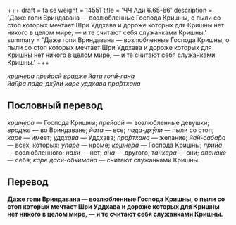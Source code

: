 +++
draft = false
weight = 14551
title = 'ЧЧ Ади 6.65-66'
description = 'Даже гопи Вриндавана — возлюбленные Господа Кришны, о пыли со стоп которых мечтает Шри Уддхава и дороже которых для Кришны нет никого в целом мире, — и те считают себя служанками Кришны.'
summary = 'Даже гопи Вриндавана — возлюбленные Господа Кришны, о пыли со стоп которых мечтает Шри Уддхава и дороже которых для Кришны нет никого в целом мире, — и те считают себя служанками Кришны.'
+++

_кр̣шн̣ера прейасӣ врадже йата гопӣ-ган̣а  
йа̄н̇ра пада-дхӯли каре уддхава пра̄ртхана_

## Пословный перевод

_кр̣шн̣ера_ — Господа Кришны; _прейасӣ_ — возлюбленные девушки; _врадже_ — во Вриндаване; _йата_ — все; _пада_\-_дхӯли_ — пыли со стоп; _каре_ — имеет; _уддхава_ — Уддхава; _пра̄ртхана_ — желание; _йа̄н̇_\-_саба̄ра_ — всех, которых; _упаре_ — кроме; _кр̣шн̣ера_ — Господа Кришны; _прийа_ — возлюбленного; _на̄хи_ — нет; _а̄на_ — другого; _та̄н̇ха̄ра̄_ — они; _а̄пана̄ке_ — себя; _каре_ _да̄сӣ_\-_абхима̄на_ — считают служанками Кришны.

## Перевод

**Даже гопи Вриндавана — возлюбленные Господа Кришны, о пыли со стоп которых мечтает Шри Уддхава и дороже которых для Кришны нет никого в целом мире, — и те считают себя служанками Кришны.**
